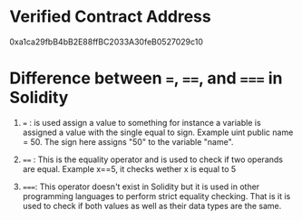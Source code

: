 
# Verified Contract Address

0xa1ca29fbB4bB2E88ffBC2033A30feB0527029c10

# Difference between `=`, `==`, and `===` in Solidity

1. `=` : is used assign a value to something for instance a variable is assigned a value with the single equal to sign. Example uint public name = 50. The sign here assigns "50" to the variable "name".

2. `==` : This is the equality operator and is used to check if two operands are equal. Example x==5, it checks wether x is equal to 5

3. `===`: This operator doesn't exist in Solidity but it is used in other programming languages to perform strict equality checking. That is it is used to check if both values as well as their data types are the same.
